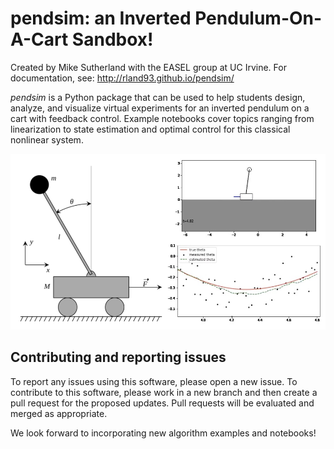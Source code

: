 # pendsim: an Inverted Pendulum-On-A-Cart Sandbox!
Created by Mike Sutherland with the EASEL group at UC Irvine.
For documentation, see: http://rland93.github.io/pendsim/

*pendsim* is a Python package that can be used to help 
students design, analyze, and visualize virtual 
experiments for an inverted pendulum on a cart with 
feedback control. Example notebooks cover topics 
ranging from linearization to state estimation and 
optimal control for this classical nonlinear system.

![pendsim graphic](pendsim_graphic.png "Pendulum on a cart simulation.")

## Contributing and reporting issues

To report any issues using this software, please open a new issue.
To contribute to this software, please work in a new branch and then create a pull request for the proposed updates. Pull requests will be evaluated and merged as appropriate.

We look forward to incorporating new algorithm examples and notebooks!

